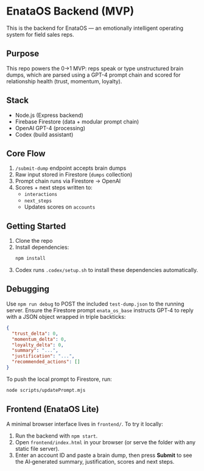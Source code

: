 # EnataOS Backend (MVP)

This is the backend for EnataOS — an emotionally intelligent operating system for field sales reps.

## Purpose

This repo powers the 0→1 MVP: reps speak or type unstructured brain dumps, which are parsed using a GPT-4 prompt chain and scored for relationship health (trust, momentum, loyalty).

## Stack

- Node.js (Express backend)
- Firebase Firestore (data + modular prompt chain)
- OpenAI GPT-4 (processing)
- Codex (build assistant)

## Core Flow

1. `/submit-dump` endpoint accepts brain dumps
2. Raw input stored in Firestore (`dumps` collection)
3. Prompt chain runs via Firestore → OpenAI
4. Scores + next steps written to:
   - `interactions`
   - `next_steps`
   - Updates scores on `accounts`

## Getting Started

1. Clone the repo
2. Install dependencies:
   ```bash
   npm install
   ```
3. Codex runs `.codex/setup.sh` to install these dependencies automatically.

## Debugging

Use `npm run debug` to POST the included `test-dump.json` to the running server. Ensure the Firestore prompt `enata_os_base` instructs GPT‑4 to reply with a JSON object wrapped in triple backticks:

```json
{
  "trust_delta": 0,
  "momentum_delta": 0,
  "loyalty_delta": 0,
  "summary": "...",
  "justification": "...",
  "recommended_actions": []
}
```

To push the local prompt to Firestore, run:

```bash
node scripts/updatePrompt.mjs
```

## Frontend (EnataOS Lite)

A minimal browser interface lives in `frontend/`. To try it locally:

1. Run the backend with `npm start`.
2. Open `frontend/index.html` in your browser (or serve the folder with any static file server).
3. Enter an account ID and paste a brain dump, then press **Submit** to see the AI‑generated summary, justification, scores and next steps.
